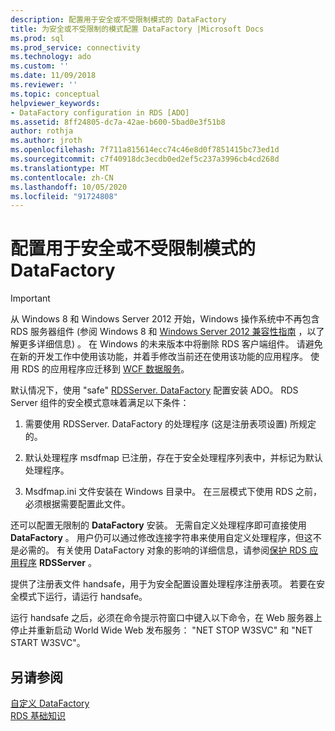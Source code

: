 ```yaml
---
description: 配置用于安全或不受限制模式的 DataFactory
title: 为安全或不受限制的模式配置 DataFactory |Microsoft Docs
ms.prod: sql
ms.prod_service: connectivity
ms.technology: ado
ms.custom: ''
ms.date: 11/09/2018
ms.reviewer: ''
ms.topic: conceptual
helpviewer_keywords:
- DataFactory configuration in RDS [ADO]
ms.assetid: 8ff24805-dc7a-42ae-b600-5bad0e3f51b8
author: rothja
ms.author: jroth
ms.openlocfilehash: 7f711a815614ecc74c46e8d0f7851415bc73ed1d
ms.sourcegitcommit: c7f40918dc3ecdb0ed2ef5c237a3996cb4cd268d
ms.translationtype: MT
ms.contentlocale: zh-CN
ms.lasthandoff: 10/05/2020
ms.locfileid: "91724808"
---
```

# <a name="configuring-datafactory-for-safe-or-unrestricted-modes"></a>配置用于安全或不受限制模式的 DataFactory
> [!IMPORTANT]
>  从 Windows 8 和 Windows Server 2012 开始，Windows 操作系统中不再包含 RDS 服务器组件 (参阅 Windows 8 和 [Windows Server 2012 兼容性指南](https://www.microsoft.com/download/details.aspx?id=27416) ，以了解更多详细信息) 。 在 Windows 的未来版本中将删除 RDS 客户端组件。 请避免在新的开发工作中使用该功能，并着手修改当前还在使用该功能的应用程序。 使用 RDS 的应用程序应迁移到 [WCF 数据服务](/dotnet/framework/wcf/)。  
  
 默认情况下，使用 "safe" [RDSServer. DataFactory](../../reference/rds-api/datafactory-object-rdsserver.md) 配置安装 ADO。 RDS Server 组件的安全模式意味着满足以下条件：  
  
1.  需要使用 RDSServer. DataFactory 的处理程序 (这是注册表项设置) 所规定的。  
  
2.  默认处理程序 msdfmap 已注册，存在于安全处理程序列表中，并标记为默认处理程序。  
  
3.  Msdfmap.ini 文件安装在 Windows 目录中。 在三层模式下使用 RDS 之前，必须根据需要配置此文件。  
  
 还可以配置无限制的 **DataFactory** 安装。 无需自定义处理程序即可直接使用**DataFactory** 。 用户仍可以通过修改连接字符串来使用自定义处理程序，但这不是必需的。 有关使用 DataFactory 对象的影响的详细信息，请参阅[保护 RDS 应用程序](./securing-rds-applications.md) **RDSServer** 。  
  
 提供了注册表文件 handsafe，用于为安全配置设置处理程序注册表项。 若要在安全模式下运行，请运行 handsafe。  
  
 运行 handsafe 之后，必须在命令提示符窗口中键入以下命令，在 Web 服务器上停止并重新启动 World Wide Web 发布服务： "NET STOP W3SVC" 和 "NET START W3SVC"。  
  
## <a name="see-also"></a>另请参阅  
 [自定义 DataFactory](./datafactory-customization.md)   
 [RDS 基础知识](./rds-fundamentals.md)
